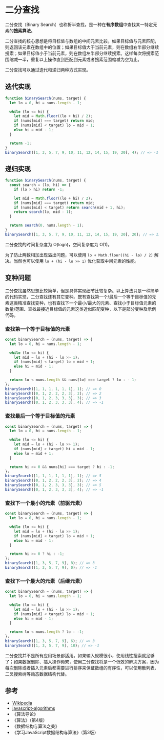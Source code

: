 # 二分查找

二分查找（Binary Search）也称折半查找，是一种在**有序数组**中查找某一特定元素的**搜索算法**。

二分查找的核心思想是将目标值与数组的中间元素比较。如果目标值与元素匹配，则返回该元素在数组中的位置；如果目标值大于当前元素，则在数组右半部分继续搜索；如果目标值小于当前元素，则在数组左半部分继续搜索。这样每次将搜索范围缩减一半，重复以上操作直到匹配到元素或者搜索范围缩减为空为止。

二分查找可以通过迭代和递归两种方式实现。

## 迭代实现

``` js
function binarySearch(nums, target) {
  let lo = 0, hi = nums.length - 1;

  while (lo <= hi) {
    let mid = Math.floor((lo + hi) / 2);
    if (nums[mid] === target) return mid;
    if (nums[mid] < target) lo = mid + 1;
    else hi = mid - 1;
  }

  return -1;
}
binarySearch([1, 3, 5, 7, 9, 10, 11, 12, 14, 15, 19, 20], 4); // => -1
```

## 递归实现

``` js
function binarySearch(nums, target) {
  const search = (lo, hi) => {
    if (lo > hi) return -1;

    let mid = Math.floor((lo + hi) / 2);
    if (nums[mid] === target) return mid;
    if (nums[mid] < target) return search(mid + 1, hi);
    return search(lo, mid - 1);
  }

  return search(0, nums.length - 1); 
}
binarySearch([1, 3, 5, 7, 9, 10, 11, 12, 14, 15, 19, 20], 20); // => 11
```

二分查找的时间复杂度为 O(logn)，空间复杂度为 O(1)。

为了防止两数相加出现溢出问题，可以使用 `lo + Math.floor((hi - lo) / 2)` 解决。当然也可以使用 `lo + (hi - lo >> 1)` 优化获取中间元素的性能。

## 变种问题

二分查找虽然思想比较简单，但是具体实现细节比较复杂。以上算法只是一种简单的代码实现，二分查找还有其它变种。既有查找第一个/最后一个等于目标值的元素这类精准查找变种，也有查找下一个最小/最大的元素、查找小于目标值元素的数量/范围、查找最接近目标值的元素这类近似匹配变种，以下是部分变种及示例代码。

### 查找第一个等于目标值的元素

``` js
const binarySearch = (nums, target) => {
  let lo = 0, hi = nums.length - 1;

  while (lo <= hi) {
    let mid = lo + (hi - lo >> 1);
    if (nums[mid] < target) lo = mid + 1;
    else hi = mid - 1;
  }

  return lo < nums.length && nums[lo] === target ? lo : - 1;
};
binarySearch([1, 1, 1, 1, 1, 1], 1); // => 0
binarySearch([0, 1, 2, 2, 2, 3], 2); // => 2
binarySearch([0, 1, 2, 3, 3, 3], 3); // => 3
binarySearch([0, 1, 2, 3, 3, 3], 4); // => -1
```

### 查找最后一个等于目标值的元素

``` js
const binarySearch = (nums, target) => {
  let lo = 0, hi = nums.length - 1;

  while (lo <= hi) {
    let mid = lo + (hi - lo >> 1);
    if (nums[mid] > target) hi = mid - 1;
    else lo = mid + 1;
  }

  return hi >= 0 && nums[hi] === target ? hi : -1;
};
binarySearch([1, 1, 1, 1, 1, 1], 1); // => 5
binarySearch([0, 1, 2, 2, 2, 3], 2); // => 4
binarySearch([0, 1, 2, 3, 3, 3], 3); // => 5
binarySearch([0, 1, 2, 3, 3, 3], 4); // => -1
```

### 查找下一个最小的元素（前驱元素）

``` js
const binarySearch = (nums, target) => {
  let lo = 0, hi = nums.length - 1;

  while (lo <= hi) {
    let mid = lo + (hi - lo >> 1);
    if (nums[mid] < target) lo = mid + 1;
    else hi = mid - 1;
  }

  return hi >= 0 ? hi : -1;
};
binarySearch([1, 3, 5, 7, 9], 8); // => 3
binarySearch([1, 3, 5, 7, 9], 0); // => -1
```

### 查找下一个最大的元素（后继元素）

``` js
const binarySearch = (nums, target) => {
  let lo = 0, hi = nums.length - 1;

  while (lo <= hi) {
    let mid = lo + (hi - lo >> 1);
    if (nums[mid] < target) lo = mid + 1;
    else hi = mid - 1;
  }

  return lo < nums.length ? lo : -1;
};
binarySearch([1, 3, 5, 7, 9], 6); // => 3
binarySearch([1, 3, 5, 7, 9], 10); // => -1
```

二分查找并不是所有应用场景都适用。如果输入规模很小，使用线性搜索就足够了；如果数据删除、插入操作频繁，使用二分查找将是一个低效的解决方案，因为每次删除或者插入元素后都需要进行排序来保证数组的有序性，可以使用散列表、二叉搜索树等动态数据结构代替。

## 参考

- [Wikipedia](https://en.wikipedia.org/wiki/Binary_search_algorithm)
- [javascript-algorithms](https://github.com/trekhleb/javascript-algorithms)
- 《算法导论》
- 《算法》（第4版）
- 《数据结构与算法之美》
- 《学习JavaScript数据结构与算法》（第3版）